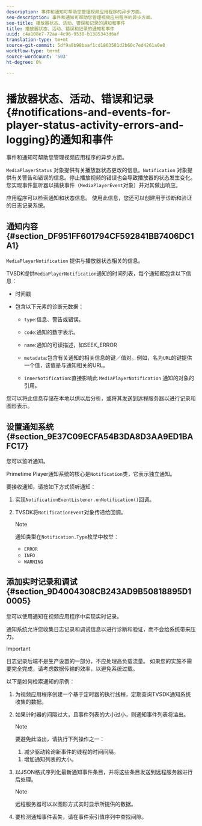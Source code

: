```yaml
---
description: 事件和通知可帮助您管理视频应用程序的异步方面。
seo-description: 事件和通知可帮助您管理视频应用程序的异步方面。
seo-title: 播放器状态、活动、错误和记录的通知和事件
title: 播放器状态、活动、错误和记录的通知和事件
uuid: c4a108e7-72aa-4c96-9538-b1385343d6af
translation-type: tm+mt
source-git-commit: 5df9a8b98baaf1cd1803581d2b60c7ed4261a0e8
workflow-type: tm+mt
source-wordcount: '503'
ht-degree: 0%

---
```



# 播放器状态、活动、错误和记录{#notifications-and-events-for-player-status-activity-errors-and-logging}的通知和事件

事件和通知可帮助您管理视频应用程序的异步方面。

`MediaPlayerStatus` 对象提供有关播放器状态更改的信息。`Notification` 对象提供有关警告和错误的信息。停止播放视频的错误也会导致播放器的状态发生变化。 您实现事件监听器以捕获事件（`MediaPlayerEvent`对象）并对其做出响应。

应用程序可以检索通知和状态信息。 使用此信息，您还可以创建用于诊断和验证的日志记录系统。

## 通知内容{#section_DF951FF601794CF592841BB7406DC1A1}

`MediaPlayerNotification` 提供与播放器状态相关的信息。

TVSDK提供`MediaPlayerNotification`通知的时间列表，每个通知都包含以下信息：

* 时间戳
* 包含以下元素的诊断元数据：

   * `type`:信息、警告或错误。
   * `code`:通知的数字表示。
   * `name`:通知的可读描述，如SEEK_ERROR
   * `metadata`:包含有关通知的相关信息的键／值对。例如，名为`URL`的键提供一个值，该值是与通知相关的URL。

   * `innerNotification`:直接影响此 `MediaPlayerNotification` 通知的对象的引用。

您可以将此信息存储在本地以供以后分析，或将其发送到远程服务器以进行记录和图形表示。

## 设置通知系统{#section_9E37C09ECFA54B3DA8D3AA9ED1BAFC17}

您可以监听通知。

Primetime Player通知系统的核心是`Notification`类，它表示独立通知。

要接收通知，请按如下方式侦听通知：

1. 实现`NotificationEventListener.onNotification()`回调。
1. TVSDK将`NotificationEvent`对象传递给回调。

   >[!NOTE]
   >
   >通知类型在`Notification.Type`枚举中枚举：

   * `ERROR`
   * `INFO`
   * `WARNING`

## 添加实时记录和调试{#section_9D4004308CB243AD9B50818895D10005}

您可以使用通知在视频应用程序中实现实时记录。

通知系统允许您收集日志记录和调试信息以进行诊断和验证，而不会给系统带来压力。

>[!IMPORTANT]
>
>日志记录后端不是生产设置的一部分，不应处理高负载流量。 如果您的实施不需要完全完成，请考虑数据传输的效率，以避免系统过载。

以下是如何检索通知的示例：

1. 为视频应用程序创建一个基于定时器的执行线程，定期查询TVSDK通知系统收集的数据。
1. 如果计时器的间隔过大，且事件列表的大小过小，则通知事件列表将溢出。

   >[!NOTE]
   >
   >要避免此溢出，请执行下列操作之一：
   >
   >1. 减少驱动轮询新事件的线程的时间间隔。
      >
      >
   1. 增加通知列表的大小。


1. 以JSON格式序列化最新通知事件条目，并将这些条目发送到远程服务器进行后处理。

   >[!NOTE]
   >
   >远程服务器可以以图形方式实时显示所提供的数据。

1. 要检测通知事件丢失，请在事件索引值序列中查找间隙。